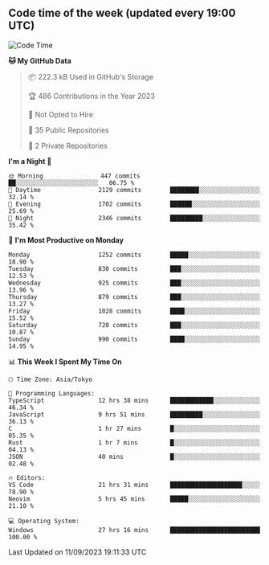 ## Code time of the week (updated every 19:00 UTC)

<!--START_SECTION:waka-->
![Code Time](http://img.shields.io/badge/Code%20Time-2%2C041%20hrs%2059%20mins-blue)

**🐱 My GitHub Data** 

> 📦 222.3 kB Used in GitHub's Storage 
 > 
> 🏆 486 Contributions in the Year 2023
 > 
> 🚫 Not Opted to Hire
 > 
> 📜 35 Public Repositories 
 > 
> 🔑 2 Private Repositories 
 > 
**I'm a Night 🦉** 

```text
🌞 Morning                447 commits         ██░░░░░░░░░░░░░░░░░░░░░░░   06.75 % 
🌆 Daytime                2129 commits        ████████░░░░░░░░░░░░░░░░░   32.14 % 
🌃 Evening                1702 commits        ██████░░░░░░░░░░░░░░░░░░░   25.69 % 
🌙 Night                  2346 commits        █████████░░░░░░░░░░░░░░░░   35.42 % 
```
📅 **I'm Most Productive on Monday** 

```text
Monday                   1252 commits        █████░░░░░░░░░░░░░░░░░░░░   18.90 % 
Tuesday                  830 commits         ███░░░░░░░░░░░░░░░░░░░░░░   12.53 % 
Wednesday                925 commits         ███░░░░░░░░░░░░░░░░░░░░░░   13.96 % 
Thursday                 879 commits         ███░░░░░░░░░░░░░░░░░░░░░░   13.27 % 
Friday                   1028 commits        ████░░░░░░░░░░░░░░░░░░░░░   15.52 % 
Saturday                 720 commits         ███░░░░░░░░░░░░░░░░░░░░░░   10.87 % 
Sunday                   990 commits         ████░░░░░░░░░░░░░░░░░░░░░   14.95 % 
```


📊 **This Week I Spent My Time On** 

```text
🕑︎ Time Zone: Asia/Tokyo

💬 Programming Languages: 
TypeScript               12 hrs 38 mins      ████████████░░░░░░░░░░░░░   46.34 % 
JavaScript               9 hrs 51 mins       █████████░░░░░░░░░░░░░░░░   36.13 % 
C                        1 hr 27 mins        █░░░░░░░░░░░░░░░░░░░░░░░░   05.35 % 
Rust                     1 hr 7 mins         █░░░░░░░░░░░░░░░░░░░░░░░░   04.13 % 
JSON                     40 mins             █░░░░░░░░░░░░░░░░░░░░░░░░   02.48 % 

🔥 Editors: 
VS Code                  21 hrs 31 mins      ████████████████████░░░░░   78.90 % 
Neovim                   5 hrs 45 mins       █████░░░░░░░░░░░░░░░░░░░░   21.10 % 

💻 Operating System: 
Windows                  27 hrs 16 mins      █████████████████████████   100.00 % 
```


 Last Updated on 11/09/2023 19:11:33 UTC
<!--END_SECTION:waka-->